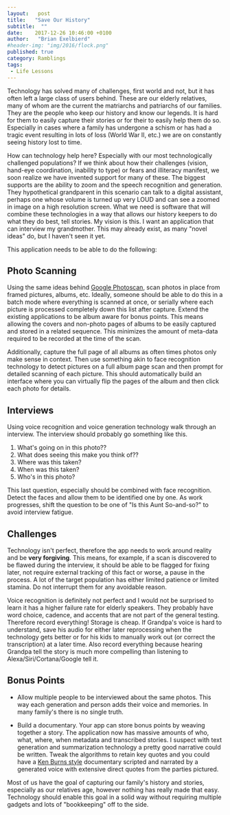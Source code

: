 ```yaml
---
layout:   post
title:   "Save Our History"
subtitle:  ""
date:    2017-12-26 10:46:00 +0100
author:   "Brian Exelbierd"
#header-img: "img/2016/flock.png"
published: true
category: Ramblings
tags:
 - Life Lessons
---
```


Technology has solved many of challenges, first world and not, but it has often left a large class of users behind.  These are our elderly relatives, many of whom are the current the matriarchs and patriarchs of our families. They are the people who keep our history and know our legends.  It is hard for them to easily capture their stories or for their to easily help them do so.  Especially in cases where a family has undergone a schism or has had a tragic event resulting in lots of loss (World War II, etc.) we are on constantly seeing history lost to time.

How can technology help here?  Especially with our most technologically challenged populations?  If we think about how their challenges (vision, hand-eye coordination, inability to type) or fears and illiteracy manifest, we soon realize we have invented support for many of these.  The biggest supports are the ability to zoom and the speech recognition and generation.  They hypothetical grandparent in this scenario can talk to a digital assistant, perhaps one whose volume is turned up very LOUD and can see a zoomed in image on a high resolution screen.  What we need is software that will combine these technologies in a way that allows our history keepers to do what they do best, tell stories.  My vision is this.  I want an application that can interview my grandmother.  This may already exist, as many "novel ideas" do, but I haven't seen it yet.

This application needs to be able to do the following:

## Photo Scanning

Using the same ideas behind [Google Photoscan](https://support.google.com/photos/answer/7177983?hl=en), scan photos in place from framed pictures, albums, etc.  Ideally, someone should be able to do this in a batch mode where everything is scanned at once, or serially where each picture is processed completely down this list after capture.  Extend the existing applications to be album aware for bonus points.  This means allowing the covers and non-photo pages of albums to be easily captured and stored in a related sequence.  This minimizes the amount of meta-data required to be recorded at the time of the scan.

Additionally, capture the full page of all albums as often times photos only make sense in context.  Then use something akin to face recognition technology to detect pictures on a full album page scan and then prompt for detailed scanning of each picture.  This should automatically build an interface where you can virtually flip the pages of the album and then click each photo for details.

## Interviews

Using voice recognition and voice generation technology walk through an interview.  The interview should probably go something like this.

1. What's going on in this photo??
2. What does seeing this make you think of??
3. Where was this taken?
4. When was this taken?
5. Who's in this photo?

This last question, especially should be combined with face recognition.  Detect the faces and allow them to be identified one by one.  As work progresses, shift the question to be one of "Is this Aunt So-and-so?" to avoid interview fatigue.

## Challenges

Technology isn't perfect, therefore the app needs to work around reality and be **very forgiving**.  This means, for example, if a scan is discovered to be flawed during the interview, it should be able to be flagged for fixing later, not require external tracking of this fact or worse, a pause in the process.  A lot of the target population has either limited patience or limited stamina.  Do not interrupt them for any avoidable reason.

Voice recognition is definitely not perfect and I would not be surprised to learn it has a higher failure rate for elderly speakers.  They probably have word choice, cadence, and accents that are not part of the general testing.  Therefore record everything!  Storage is cheap.  If Grandpa's voice is hard to understand, save his audio for either later reprocessing when the technology gets better or for his kids to manually work out (or correct the transcription) at a later time.  Also record everything because hearing Grandpa tell the story is much more compelling than listening to Alexa/Siri/Cortana/Google tell it.

## Bonus Points

* Allow multiple people to be interviewed about the same photos.  This way each generation and person adds their voice and memories.  In many family's there is no single truth.

* Build a documentary.  Your app can store bonus points by weaving together a story.  The application now has massive amounts of who, what, where, when metadata and transcribed stories.  I suspect with text generation and summarization technology a pretty good narrative could be written.  Tweak the algorithms to retain key quotes and you could have a [Ken Burns style](https://en.wikipedia.org/wiki/Ken_Burns_effect) documentary scripted and narrated by a generated voice with extensive direct quotes from the parties pictured.

Most of us have the goal of capturing our family's history and stories, especially as our relatives age, however nothing has really made that easy.  Technology should enable this goal in a solid way without requiring multiple gadgets and lots of "bookkeeping" off to the side.
